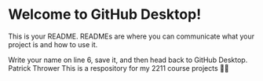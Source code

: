 # Welcome to GitHub Desktop!

This is your README. READMEs are where you can communicate what your project is and how to use it.

Write your name on line 6, save it, and then head back to GitHub Desktop.
Patrick Thrower
This is a respository for my 2211 course projects 🥇🧋
